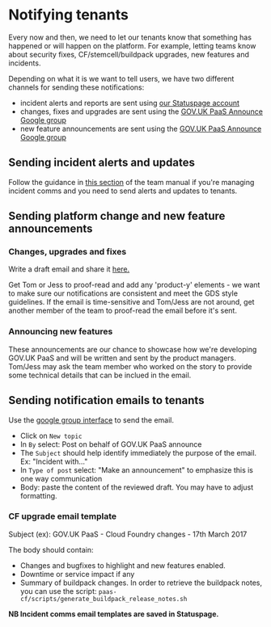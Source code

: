 # Notifying tenants

Every now and then, we need to let our tenants know that something has happened or will happen on the platform. For example, letting teams know about security fixes, CF/stemcell/buildpack upgrades, new features and incidents.

Depending on what it is we want to tell users, we have two different channels for sending these notifications:

* incident alerts and reports are sent using [our Statuspage account](https://manage.statuspage.io/pages/h4wt7brwsqr0)
* changes, fixes and upgrades are sent using the [GOV.UK PaaS Announce Google group](https://groups.google.com/a/digital.cabinet-office.gov.uk/forum/?hl=en#!forum/gov-uk-paas-announce)
* new feature announcements are sent using the [GOV.UK PaaS Announce Google group](https://groups.google.com/a/digital.cabinet-office.gov.uk/forum/?hl=en#!forum/gov-uk-paas-announce)

## Sending incident alerts and updates

Follow the guidance in [this section](https://government-paas-team-manual.readthedocs.io/en/latest/support/support_manual/#if-youre-incident-comms) of the team manual if you're managing incident comms and you need to send alerts and updates to tenants. 

## Sending platform change and new feature announcements

### Changes, upgrades and fixes

Write a draft email and share it [here.](https://drive.google.com/drive/folders/0Bw4pWpR0IbJfWGFEMVBBZlFsSDQ)

Get Tom or Jess to proof-read and add any 'product-y' elements - we want to make sure our notifications are consistent and meet the GDS style guidelines. If the email is time-sensitive and Tom/Jess are not around, get another member of the team to proof-read the email before it's sent.

### Announcing new features

These announcements are our chance to showcase how we're developing GOV.UK PaaS and will be written and sent by the product managers. Tom/Jess may ask the team member who worked on the story to provide some technical details that can be inclued in the email. 


## Sending notification emails to tenants

Use the [google group interface](https://groups.google.com/a/digital.cabinet-office.gov.uk/forum/?hl=en#!forum/gov-uk-paas-announce) to send the email.

* Click on `New topic`
* In `By` select: Post on behalf of GOV.UK PaaS announce
* The `Subject` should help identify immediately the purpose of the email.
Ex: "Incident with..."
* In `Type of post` select: "Make an announcement" to emphasize this is
one way communication
* Body: paste the content of the reviewed draft. You may have to adjust formatting.


### CF upgrade email template

Subject (ex): GOV.UK PaaS - Cloud Foundry changes - 17th March 2017

The body should contain:

 - Changes and bugfixes to highlight and new features enabled.
 - Downtime or service impact if any
 - Summary of buildpack changes. In order to retrieve the buildpack notes, you can use the script:
`paas-cf/scripts/generate_buildpack_release_notes.sh`


**NB Incident comms email templates are saved in Statuspage.** 